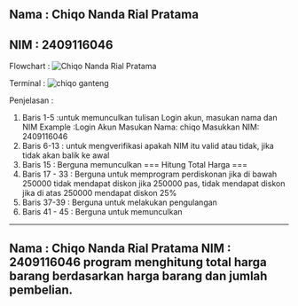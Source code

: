 ## Nama : Chiqo Nanda Rial Pratama
## NIM : 2409116046

Flowchart :
![Chiqo Nanda Rial Pratama](https://github.com/user-attachments/assets/a814a103-6f3c-429c-8315-1c03149305b8)

Terminal :
![chiqo ganteng](https://github.com/user-attachments/assets/779b0b0d-5b14-4564-bc64-263cb5d4304e)

Penjelasan  :
1. Baris 1-5 :untuk memunculkan tulisan Login akun, masukan nama dan NIM
Example :Login Akun
         Masukan Nama: chiqo
         Masukkan NIM: 2409116046
2. Baris 6-13 : untuk mengverifikasi apakah NIM itu valid atau tidak, jika tidak akan balik ke awal
3. Baris 15 : Berguna memunculkan === Hitung Total Harga ===
4. Baris 17 - 33 : Berguna untuk memprogram perdiskonan
jika di bawah 250000 tidak mendapat diskon
jika 250000 pas, tidak mendapat diskon
jika di atas 250000 mendapat diskon 25%
5. Baris 37-39 : Berguna untuk melakukan pengulangan
6. Baris 41 - 45 : Berguna untuk memunculkan
-----------------------------------------------------------------------------------
Nama : Chiqo Nanda Rial Pratama
NIM  : 2409116046
program menghitung total harga barang berdasarkan harga barang dan jumlah pembelian.
------------------------------------------------------------------------------------
